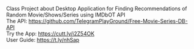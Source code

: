 Class Project about Desktop Application for Finding Recommendations of Random Movie/Shows/Series using IMDbOT API <br>
The API: https://github.com/TelegramPlayGround/Free-Movie-Series-DB-API <br>
Try the App: https://cutt.ly/i2Z54OK <br>
User Guide: https://t.ly/nhSap
